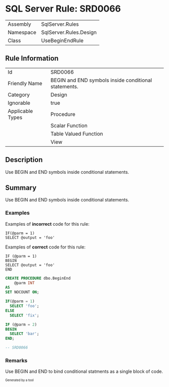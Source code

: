 ﻿# SQL Server Rule: SRD0066
  
|    |    |
|----|----|
| Assembly | SqlServer.Rules |
| Namespace | SqlServer.Rules.Design |
| Class | UseBeginEndRule |
  
## Rule Information
  
|    |    |
|----|----|
| Id | SRD0066 |
| Friendly Name | BEGIN and END symbols inside conditional statements. |
| Category | Design |
| Ignorable | true |
| Applicable Types | Procedure  |
|   | Scalar Function |
|   | Table Valued Function |
|   | View |
  
## Description
  
Use BEGIN and END symbols inside conditional statements.
  
## Summary
  
Use BEGIN and END symbols inside conditional statements.
  
### Examples
  

Examples of **incorrect** code for this rule:
```tsql
IF(@parm = 1)
SELECT @output = 'foo'
```
Examples of **correct** code for this rule:
```tsql
IF (@parm = 1)
BEGIN
SELECT @output = 'foo'
END
```
  
```sql
CREATE PROCEDURE dbo.BeginEnd
    @parm INT
AS
SET NOCOUNT ON;

IF(@parm = 1)
  SELECT 'foo';
ELSE
  SELECT 'fix';

IF (@parm = 2)
BEGIN
  SELECT 'bar';
END;

-- SRD0066
```
  
### Remarks
  
Use BEGIN and END to bind conditional statments as a single block of code.
  
<sub><sup>Generated by a tool</sup></sub>
